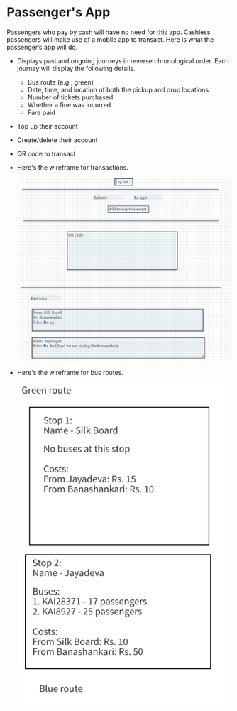 # Passenger's App

Passengers who pay by cash will have no need for this app. Cashless passengers will make use of a mobile app to transact. Here is what the passenger’s app will do.
- Displays past and ongoing journeys in reverse chronological order. Each journey will display the following details.
    - Bus route (e.g., green)
    - Date, time, and location of both the pickup and drop locations
    - Number of tickets purchased
    - Whether a fine was incurred
    - Fare paid
- Top up their account
- Create/delete their account
- QR code to transact
- Here's the wireframe for transactions.

    ![Transactions wireframe](transactions_wireframe.png)
- Here's the wireframe for bus routes.

    ![Bus routes wireframe](bus_routes_wireframe.png)
